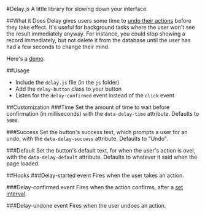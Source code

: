 #Delay.js
A little library for slowing down your interface.

##What it Does
Delay gives users some time to [undo their actions](http://sachagreif.com/undo/) before they take effect. It's useful for background tasks where the user won't see the result immediately anyway. For instance, you could stop showing a record immediately, but not delete it from the database until the user has had a few seconds to change their mind.

Here's a [demo](http://jacksondc.github.io/delay.js).

##Usage
- Include the `delay.js` file (in the `js` folder)
- Add the `delay-button` class to your button
- Listen for the `delay-confirmed` event instead of the `click` event

##Customization
###Time
Set the amount of time to wait before confirmation (in milliseconds) with the `data-delay-time` attribute. Defaults to `5000`.

###Success
Set the button's success text, which prompts a user for an undo, with the `data-delay-success` attribute. Defaults to "Undo".

###Default
Set the button's default text, for when the user's action is over, with the `data-delay-default` attribute. Defaults to whatever it said when the page loaded.

##Hooks
###Delay-started event
Fires when the user takes an action.

###Delay-confirmed event
Fires when the action confirms, after a [set interval](#time).

###Delay-undone event
Fires when the user undoes an action.
